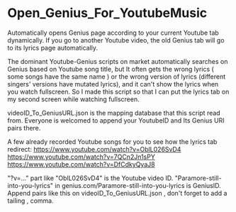 # Open_Genius_For_YoutubeMusic
Automatically opens Genius page according to your current Youtube tab dynamically. If you go to another Youtube video, the old Genius tab will go to its lyrics page automatically.

The dominant Youtube-Genius scripts on market automatically searches on Genius based on Youtube song title, but It often gets the wrong lyrics ( some songs have the same name ) or the wrong version of lyrics (different singers' versions have mutated lyrics), and it can't show the lyrics when you watch fullscreen. So I made this script so that I can put the lyrics tab on my second screen while watching fullscreen.

videoID_To_GeniusURL.json is the mapping database that this script read from. Everyone is welcomed to append your YoutubeID and Its Genius URI pairs there.

A few already recorded Youtube songs for you to see how the lyrics tab redirect:
https://www.youtube.com/watch?v=OblL026SvD4
https://www.youtube.com/watch?v=7QCn2Jn1sPY
https://www.youtube.com/watch?v=DfCdkyQyaJ8

"?v=..." part like "OblL026SvD4" is the Youtube video ID.
"Paramore-still-into-you-lyrics" in genius.com/Paramore-still-into-you-lyrics is GeniusID.
Append pairs like this on videoID_To_GeniusURL.json , don't forget to add a tailing , comma.
